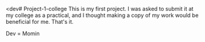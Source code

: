 <dev# Project-1-college
This is my first project. I was asked to submit it at my college as a practical, and I thought making a copy of my work would be beneficial for me. That's it.<dev/>

<dev>Dev = Momin<dev/>
